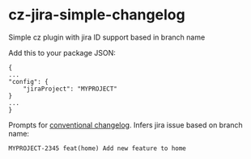 # cz-jira-simple-changelog

Simple cz plugin with jira ID support based in branch name

Add this to your package JSON:

```
{
...
"config": {
    "jiraProject": "MYPROJECT"
}
...
}
```

Prompts for [conventional changelog](https://github.com/stevemao/conventional-changelog-angular/blob/master/index.js).
Infers jira issue based on branch name:

```
MYPROJECT-2345 feat(home) Add new feature to home
```
